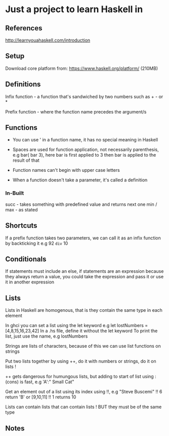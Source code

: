 # Just a project to learn Haskell in

## References

http://learnyouahaskell.com/introduction

## Setup

Download core platform from: https://www.haskell.org/platform/ (210MB)

## Definitions

Infix function - a function that's sandwiched by two numbers such as + - or *

Prefix function - where the function name precedes the argument/s

## Functions

* You can use ' in a function name, it has no special meaning in Haskell

* Spaces are used for function application, not necessarily parenthesis, e.g bar( bar 3), here bar is first applied to 3 then bar is applied to the result of that

* Function names can't begin with upper case letters

* When a function doesn't take a parameter, it's called a definition

### In-Built
succ - takes something with predefined value and returns next one
min / max - as stated

## Shortcuts

If a prefix function takes two parameters, we can call it as an infix function by backticking it e.g 92 `div` 10

## Conditionals

If statements must include an else, if statements are an expression because they always return a value, you could take the expression and pass it or use it in another expression

## Lists

Lists in Haskell are homogenous, that is they contain the same type in each element

In ghci you can set a list using the let keyword e.g let lostNumbers = [4,8,15,16,23,42]
In a .hs file, define it without the let keyword
To print the list, just use the name, e.g lostNumbers

Strings are lists of characters, because of this we can use list functions on strings

Put two lists together by using ++, do it with numbers or strings, do it on lists !

++ gets dangerous for humungous lists, but adding to start of list using : (cons) is fast, e.g 'A':" Small Cat"

Get an element out of a list using its index using !!, e.g "Steve Buscemi" !! 6 return 'B' or [9,10,11] !! 1 returns 10

Lists can contain lists that can contain lists ! BUT they must be of the same type

## Notes
